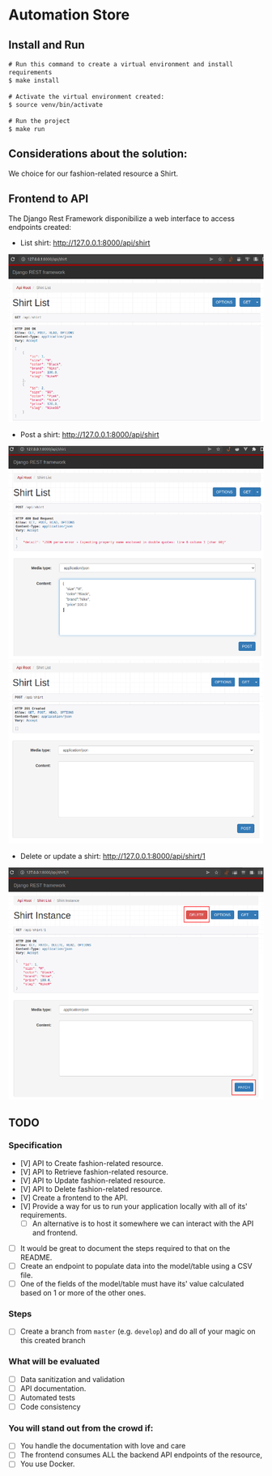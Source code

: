 # Automation Store

## Install and Run

```shell
# Run this command to create a virtual environment and install requirements
$ make install

# Activate the virtual environment created:
$ source venv/bin/activate

# Run the project
$ make run
```
## Considerations about the solution:
We choice for our fashion-related resource a Shirt.

## Frontend to API
The Django Rest Framework disponibilize a web interface to access endpoints created:

- List shirt: http://127.0.0.1:8000/api/shirt

![plot](docs/api_a.png)

- Post a shirt: http://127.0.0.1:8000/api/shirt

![plot](docs/api_b.png)
![plot](docs/api_c.png)


- Delete or update a shirt: http://127.0.0.1:8000/api/shirt/1

![plot](docs/api_d.png)

## TODO
### Specification
- [V] API to Create fashion-related resource.
- [V] API to Retrieve fashion-related resource.
- [V] API to Update fashion-related resource.
- [V] API to Delete fashion-related resource.
- [V] Create a frontend to the API.
- [V] Provide a way for us to run your application locally with all of its' requirements.
    - [ ] An alternative is to host it somewhere we can interact with the API and frontend.
- [ ] It would be great to document the steps required to that on the README.
- [ ] Create an endpoint to populate data into the model/table using a CSV file.
- [ ] One of the fields of the model/table must have its' value calculated based on 1 or more of the other ones.

### Steps
- [ ] Create a branch from `master` (e.g. `develop`) and do all of your magic on this created branch

### What will be evaluated
- [ ] Data sanitization and validation
- [ ] API documentation.
- [ ] Automated tests
- [ ] Code consistency

### **You will stand out from the crowd if**:
- [ ] You handle the documentation with love and care
- [ ] The frontend consumes ALL the backend API endpoints of the resource,
- [ ] You use Docker.